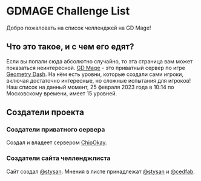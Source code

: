 # GDMAGE Challenge List
Добро пожаловать на список челленджей на GD Mage!
## Что это такое, и с чем его едят?
Если вы попали сюда абсолютно случайно, то эта страница вам может показаться неинтересной. [GD Mage](https://gdmage.ru/) - это приватный сервер по игре [Geometry Dash](https://robtopgames.com/). На нём есть уровни, которые создали сами игроки, включая достаточно интересные, но сложные испытания для игроков!  
Наш список на данный момент, 25 февраля 2023 года в 10:14 по Московскому времени, имеет 15 уровней.
## Создатели проекта
### Создатели приватного сервера
Создал и владеет сервером [ChipOkay](https://www.youtube.com/@ChipOkay).
### Создатели сайта челленджлиста
Сайт создал [@stysan](https://github.com/stysan). Мнения в листе принадлежат [@stysan](https://github.com/stysan) и [@cedfab](https://github.com/cedfab).  
